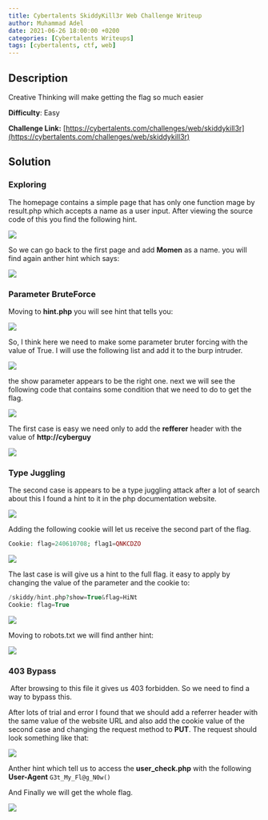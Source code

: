 ```yaml
---
title: Cybertalents SkiddyKill3r Web Challenge Writeup
author: Muhammad Adel
date: 2021-06-26 18:00:00 +0200
categories: [Cybertalents Writeups]
tags: [cybertalents, ctf, web]
---
```


## **Description**

Creative Thinking will make getting the flag so much easier

**Difficulty**: Easy

**Challenge Link:** [https://cybertalents.com/challenges/web/skiddykill3r](https://cybertalents.com/challenges/web/skiddykill3r)


## **Solution**


### **Exploring**

The homepage contains a simple page that has only one function mage by result.php which accepts a name as a user input. After viewing the source code of this you find the following hint.

![](https://gblobscdn.gitbook.com/assets%2F-Mc-dhcC8XUrwR1pTDRF%2F-McEIssKZgDg2fgcbjFB%2F-McEpDICJj6BEiBGoOsQ%2F1.png?alt=media&token=38bfb20c-dd79-4107-9550-50bf8a64d8f3)

So we can go back to the first page and add **Momen** as a name. you will find again anther hint which says:

![](https://gblobscdn.gitbook.com/assets%2F-Mc-dhcC8XUrwR1pTDRF%2F-McEIssKZgDg2fgcbjFB%2F-McEpG-gAyXNj_9bVTfp%2F2.png?alt=media&token=b922f841-75f1-4530-8531-97416a33b00d)


### **Parameter BruteForce**

Moving to **hint.php** you will see hint that tells you:

![](https://gblobscdn.gitbook.com/assets%2F-Mc-dhcC8XUrwR1pTDRF%2F-McEIssKZgDg2fgcbjFB%2F-McEpI4pHnUmL2m-TQfX%2F3.png?alt=media&token=b49cc1ab-6b83-4e3c-a595-563f87a579f7)

So, I think here we need to make some parameter bruter forcing with the value of True. I will use the following list and add it to the burp intruder.

![](https://gblobscdn.gitbook.com/assets%2F-Mc-dhcC8XUrwR1pTDRF%2F-McEIssKZgDg2fgcbjFB%2F-McEpLWmhsFoKPWwagBf%2F4.png?alt=media&token=094c61e2-ba4b-4a2c-8006-ac788ffbf2c5)

the show parameter appears to be the right one. next we will see the following code that contains some condition that we need to do to get the flag.

![](https://gblobscdn.gitbook.com/assets%2F-Mc-dhcC8XUrwR1pTDRF%2F-McEIssKZgDg2fgcbjFB%2F-McEpkQ1tkick-qDvj01%2F5.png?alt=media&token=7e0db28f-a06a-411f-b60b-0a611a28ebaa)

The first case is easy we need only to add the **refferer** header with the value of **http://cyberguy**

![](https://gblobscdn.gitbook.com/assets%2F-Mc-dhcC8XUrwR1pTDRF%2F-McEIssKZgDg2fgcbjFB%2F-McEqKNaoGvGa3Ytu-Pe%2F6.png?alt=media&token=7bab4d4a-1aaf-4516-9481-b86b92b0d56d)


### **Type Juggling**

The second case is appears to be a type juggling attack after a lot of search about this I found a hint to it in the php documentation website.

![](https://gblobscdn.gitbook.com/assets%2F-Mc-dhcC8XUrwR1pTDRF%2F-McEIssKZgDg2fgcbjFB%2F-McEqrfZ1NeEZS_rNa5j%2F7.png?alt=media&token=2b3f2703-2f75-4ffd-b319-25de72943f33)

Adding the following cookie will let us receive the second part of the flag.


```php
Cookie: flag=240610708; flag1=QNKCDZO
```

![](https://gblobscdn.gitbook.com/assets%2F-Mc-dhcC8XUrwR1pTDRF%2F-McEIssKZgDg2fgcbjFB%2F-McEr9P2p1HPdvgByETv%2F8.png?alt=media&token=f0cfb5ed-e86c-449e-b413-c0751d55160f)

The last case is will give us a hint to the full flag. it easy to apply by changing the value of the parameter and the cookie to:


```php
/skiddy/hint.php?show=True&flag=HiNt
Cookie: flag=True
```

![](https://gblobscdn.gitbook.com/assets%2F-Mc-dhcC8XUrwR1pTDRF%2F-McEIssKZgDg2fgcbjFB%2F-McErsqA7lPL8JrwwMkN%2F9.png?alt=media&token=f52d639a-f70f-4789-8dcb-22314334af90)

Moving to robots.txt we will find anther hint:

![](https://gblobscdn.gitbook.com/assets%2F-Mc-dhcC8XUrwR1pTDRF%2F-McEIssKZgDg2fgcbjFB%2F-McEsDAyOZwSOGM3zg6-%2F10.png?alt=media&token=ff82d646-3cb1-4da1-8358-47d055a36162)

### **403 Bypass**
‌
After browsing to this file it gives us 403 forbidden. So we need to find a way to bypass this.

After lots of trial and error I found that we should add a referrer header with the same value of the website URL and also add the cookie value of the second case and changing the request method to **PUT**. The request should look something like that:

![](https://gblobscdn.gitbook.com/assets%2F-Mc-dhcC8XUrwR1pTDRF%2F-McEIssKZgDg2fgcbjFB%2F-McEtHeLmZbU6tWx0KN-%2F11.png?alt=media&token=f0ad0e6b-5bda-429f-876d-c7c408d558cd)

Anther hint which tell us to access the **user_check.php** with the following **User-Agent** `G3t_My_Fl@g_N0w()`

And Finally we will get the whole flag.

![](https://gblobscdn.gitbook.com/assets%2F-Mc-dhcC8XUrwR1pTDRF%2F-McEIssKZgDg2fgcbjFB%2F-McEuSnv7Ibr-GIpZaZq%2F12.png?alt=media&token=11a38eba-0356-42bd-a856-b9c63605b26c)